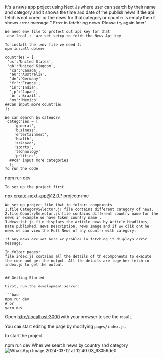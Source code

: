 It's a news app project using Next Js where user can search  by their name and category and it shows the time and date of the publish news if the api fetch is not corect or the news for that category or country is empty then it shows error message " Error in fetchhing news. Please try again later" .


```
We need env file to protect out api key for that
.env.local :  are set setup to fetch the News Api key

To install the .env file we need to
npm install dotenv

```
``` We can search by country name :
countries = [
 'us':'United States',
 'gb':'United Kingdom',
  'ca':'Canada',
  'au':'Australia',
  'de':'Germany',
  'fr':'France',
  'in':'India',
  'jp':'Japan',
  'br':'Brazil',
  'mx':'Mexico'
##Can input more countries
];

We can search by category:
 categories = [
    'general',
    'business',
    'entertainment',
    'health',
    'science',
    'sports',
    'technology',
    'politics', 
  ##can input more categories
  ];
To run the code :
```
npm run dev
```
To set up the project first 
```
npx create-next-app@12.0.7 projectname

```
We set up project like that in folder: components
1.file CategorySelector.js file contains different category of news.
2.file CountrySelector.js file contains different country name for the news in example we have taken country name .
3.NewsList.js file displays the article news by Article Headlines, Date published, News Description, News Image and if we clik ont he news we can view the Full News of any country with category.

If any news are not here or problem in fetching it displays error message.

In folder pages:
file index.js contains all the details of th ecomponents to execute the code and get the output. All the details are together fetch in index.js to get the output.


## Getting Started

First, run the development server:

```bash
npm run dev
# or
yarn dev
```

Open [http://localhost:3000](http://localhost:3000) with your browser to see the result.

You can start editing the page by modifying `pages/index.js`. 

to start the project 

npm run dev
When we search news by country and category
![WhatsApp Image 2024-03-12 at 12 40 03_63356de0](https://github.com/sriparna-koar/next_newsdemo/assets/144530081/bc582155-0b32-485f-8d8a-afd6b5b59dc9)
